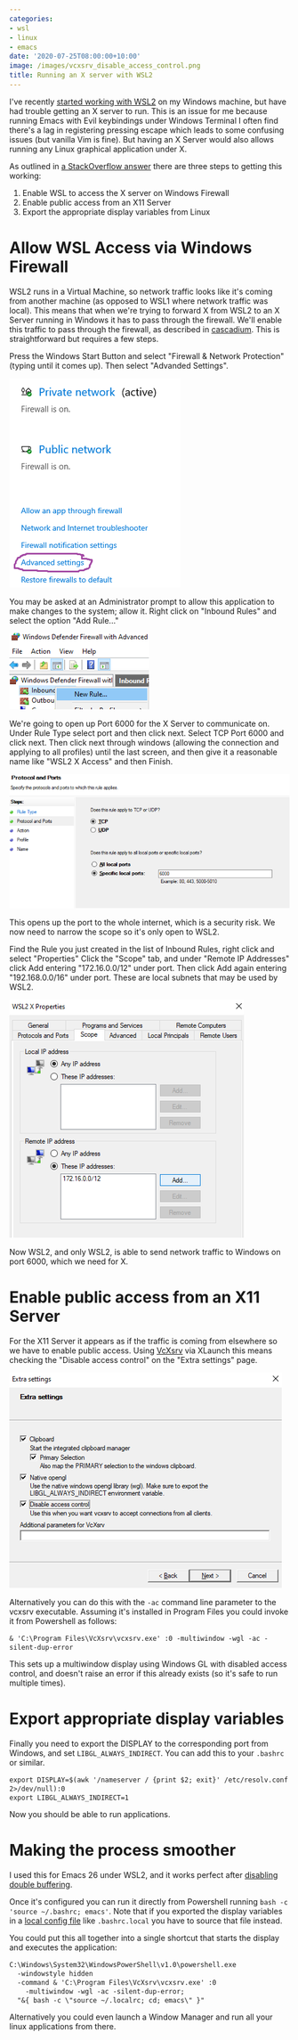 ```yaml
---
categories:
- wsl
- linux
- emacs
date: '2020-07-25T08:00:00+10:00'
image: /images/vcxsrv_disable_access_control.png
title: Running an X server with WSL2
---
```


I've recently [started working with WSL2](/wsl2-start) on my Windows machine, but have had trouble getting an X server to run.
This is an issue for me because running Emacs with Evil keybindings under Windows Terminal I often find there's a lag in registering pressing escape which leads to some confusing issues (but vanilla Vim is fine).
But having an X Server would also allows running any Linux graphical application under X.

As outlined in [a StackOverflow answer](https://stackoverflow.com/a/61110604) there are three steps to getting this working:

1. Enable WSL to access the X server on Windows Firewall
2. Enable public access from an X11 Server
3. Export the appropriate display variables from Linux

# Allow WSL Access via Windows Firewall

WSL2 runs in a Virtual Machine, so network traffic looks like it's coming from another machine (as opposed to WSL1 where network traffic was local).
This means that when we're trying to forward X from WSL2 to an X Server running in Windows it has to pass through the firewall.
We'll enable this traffic to pass through the firewall, as described in [cascadium](https://github.com/cascadium/wsl-windows-toolbar-launcher#firewall-rules).
This is straightforward but requires a few steps.

Press the Windows Start Button and select "Firewall & Network Protection" (typing until it comes up).
Then select "Advanded Settings".

![Windows Network Advanced Settings](/images/windows_network_advanced.png)

You may be asked at an Administrator prompt to allow this application to make changes to the system; allow it.
Right click on "Inbound Rules" and select the option "Add Rule..."

![Add firewall rule](/images/windows_firewall_add_rule.png)

We're going to open up Port 6000 for the X Server to communicate on.
Under Rule Type select port and then click next.
Select TCP Port 6000 and click next.
Then click next through windows (allowing the connection and applying to all profiles) until the last screen, and then give it a reasonable name like "WSL2 X Access" and then Finish.

![Opening Port 6000](/images/windows_network_rule_type_port_6000.png)

This opens up the port to the whole internet, which is a security risk.
We now need to narrow the scope so it's only open to WSL2.

Find the Rule you just created in the list of Inbound Rules, right click and select "Properties"
Click the "Scope" tab, and under "Remote IP Addresses" click Add entering "172.16.0.0/12" under port.
Then click Add again entering "192.168.0.0/16" under port.
These are local subnets that may be used by WSL2.

![WSL Subnet](/images/windows_network_limit_wsl_subnet.png)

Now WSL2, and only WSL2, is able to send network traffic to Windows on port 6000, which we need for X.

# Enable public access from an X11 Server

For the X11 Server it appears as if the traffic is coming from elsewhere so we have to enable public access.
Using [VcXsrv](https://sourceforge.net/projects/vcxsrv/) via XLaunch this means checking the "Disable access control" on the "Extra settings" page.

![Disable Access Control](/images/vcxsrv_disable_access_control.png)

Alternatively you can do this with the `-ac` command line parameter to the vcxsrv executable.
Assuming it's installed in Program Files you could invoke it from Powershell as follows:

```
& 'C:\Program Files\VcXsrv\vcxsrv.exe' :0 -multiwindow -wgl -ac -silent-dup-error
```

This sets up a multiwindow display using Windows GL with disabled access control, and doesn't raise an error if this already exists (so it's safe to run multiple times).

# Export appropriate display variables

Finally you need to export the DISPLAY to the corresponding port from Windows, and set `LIBGL_ALWAYS_INDIRECT`.
You can add this to your `.bashrc` or similar.

```
export DISPLAY=$(awk '/nameserver / {print $2; exit}' /etc/resolv.conf 2>/dev/null):0
export LIBGL_ALWAYS_INDIRECT=1
```

Now you should be able to run applications.

# Making the process smoother

I used this for Emacs 26 under WSL2, and it works perfect after [disabling double buffering](/emacs-buffering).

Once it's configured you can run it directly from Powershell running `bash -c 'source ~/.bashrc; emacs'`.
Note that if you exported the display variables in a [local config file](/portable-custom-config) like `.bashrc.local` you have to source that file instead.

You could put this all together into a single shortcut that starts the display and executes the application:

```
C:\Windows\System32\WindowsPowerShell\v1.0\powershell.exe
  -windowstyle hidden
  -command & 'C:\Program Files\VcXsrv\vcxsrv.exe' :0
    -multiwindow -wgl -ac -silent-dup-error;
  "&{ bash -c \"source ~/.localrc; cd; emacs\" }"
```

Alternatively you could even launch a Window Manager and run all your linux applications from there.
